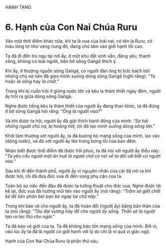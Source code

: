 HẠNH TẠNG

# 6. Hạnh của Con Nai Chúa Ruru

Vào một thời điểm khác nữa, khi ta là vua của loài nai, có tên là Ruru, có màu lông tợ như vàng nung đỏ, đang chú tâm vào giới hạnh tối cao.

Ta đã đi đến trú ngụ tại nơi ấy, ở một khu đất xinh xắn, đáng yêu, thanh vắng, không có loài người, bên bờ sông Gaṅgā thích ý.

Khi ấy, ở thượng nguồn sông Gaṅgā, có người đàn ông bị bức bách bởi những chủ nợ nên đã gieo mình xuống dòng sông Gaṅgā (nghĩ rằng): “_Ta hoặc là sống hay là chết_.”

Trong khi bị cuốn trôi ở giòng nước lớn và kêu la thảm thiết ngày đêm, người ấy trôi ra giữa dòng sông Gaṅgā.

Nghe được tiếng kêu la thảm thiết của người ấy đang than khóc, ta đã đứng ở bờ sông Gaṅgā hỏi rằng: “_Ông là người nào?_”

Và khi được ta hỏi, người ấy đã giải thích hành động của mình: “_Sợ hãi những người chủ nợ, bị hoảng hốt, tôi đã lao mình xuống dòng sông lớn_.”

Khởi tâm thương xót người ấy, ta đã buông bỏ mạng sống của mình, lao vào (dòng nước), và đã vớt người ấy lên trong bóng tối của ban đêm.

Nhận biết được thời điểm đã được hồi phục, ta đã nói với người ấy điều này: “_Ta yêu cầu ngươi một ân huệ là ngươi chớ có nói về ta đối với bất cứ người nào_.”

Sau khi đi đến thành phố, người ấy vì nguyên nhân của cải đã nói ra khi được hỏi, rồi đã đưa đức vua đi đến vùng phụ cận của ta.

Toàn bộ sự việc đến đâu đã được ta tường thuật cho đức vua. Nghe được lời kể lại, đức vua đã hướng mũi tên vào người ấy (nói rằng): “_Trẫm sẽ giết chết kẻ đê tiện phản bội bạn bè ngay tại chỗ này_.”

Trong khi bảo vệ cho người ấy, ta đã hoán đổi (người ấy) bằng bản thân của ta (nói rằng): “_Tâu đại vương hãy để cho người ấy sống. Thần sẽ là người tạo ra lạc thú cho ngài_.”

Ta đã bảo vệ giới của ta. Ta đã không bảo tồn mạng sống của mình. Bởi vì, vào lúc ấy ta đã là người có giới hạnh với lý do chỉ là vì quả vị giác ngộ.

Hạnh của Con Nai Chúa Ruru là phần thứ sáu.
